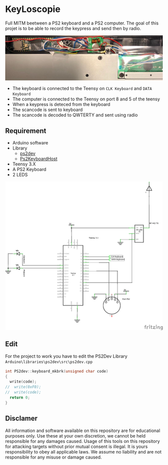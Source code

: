 # KeyLoscopie

Full MITM beetween a PS2 keyboard and a PS2 computer. The goal of this projet is to be able to record the keypress and send then by radio.

![shematics](media/keyboard.jpeg)



- The keyboard is connected to the Teensy on `CLK Keyboard` and `DATA Keyboard`
- The computer is connected to the Teensy on port 8 and 5 of the teensy
- When a keypress is deteced from the keyboard
 - The scancode is sent to keyboard
 - The scancode is decoded to QWTERTY and sent using radio


## Requirement

- Arduino software
- Library
  - [ps2dev](https://github.com/Harvie/ps2dev)
  - [Ps2KeyboardHost](https://github.com/SteveBenz/PS2KeyboardHost)
- Teensy 3.X
- A PS2 Keyboard
- 2 LEDS

![shematics](media/key_schem.png)



## Edit

For the project to work you have to edit the PS2Dev Library
`Arduino\libraries\ps2dev\src\ps2dev.cpp`
```c
int PS2dev::keyboard_mkbrk(unsigned char code)
{
  write(code);
//  write(0xF0);
//  write(code);
  return 0;
}
```

## Disclamer

All information and software available on this repository are for educational purposes only. Use these at your own discretion, we cannot be held responsible for any damages caused. Usage of this tools on this repository for attacking targets without prior mutual consent is illegal. It is yours responsibility to obey all applicable laws. We assume no liability and are not responsible for any misuse or damage caused.
